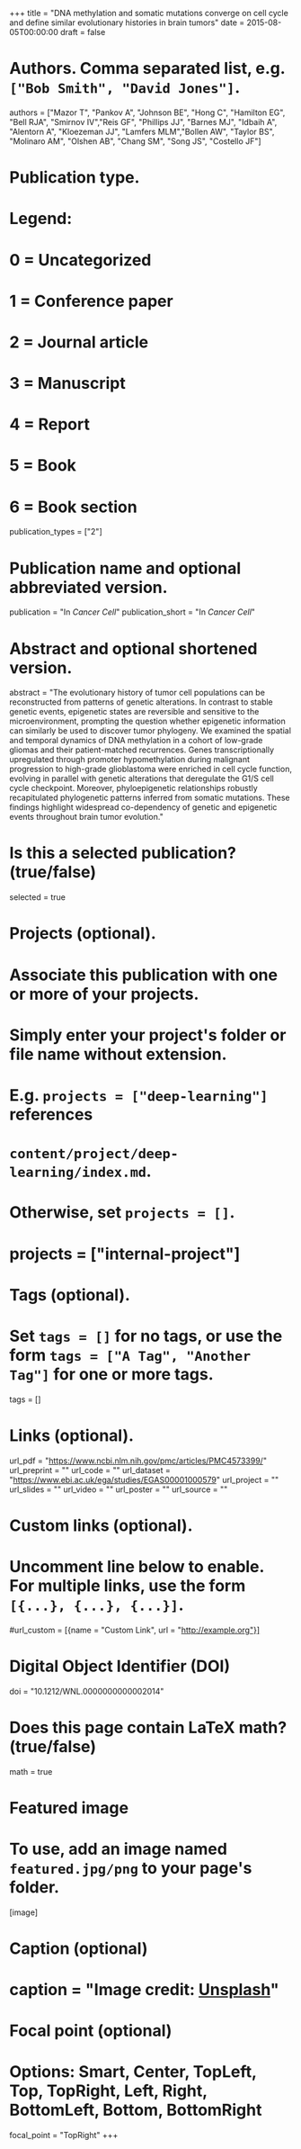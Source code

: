+++
title = "DNA methylation and somatic mutations converge on cell cycle and define similar evolutionary histories in brain tumors"
date = 2015-08-05T00:00:00
draft = false

# Authors. Comma separated list, e.g. `["Bob Smith", "David Jones"]`.
authors = ["Mazor T", "Pankov A", "Johnson BE", "Hong C", "Hamilton EG", "Bell RJA", "Smirnov IV","Reis GF", "Phillips JJ", "Barnes MJ", "Idbaih A", "Alentorn A", "Kloezeman JJ", "Lamfers MLM","Bollen AW", "Taylor BS", "Molinaro AM", "Olshen AB", "Chang SM", "Song JS", "Costello JF"]

# Publication type.
# Legend:
# 0 = Uncategorized
# 1 = Conference paper
# 2 = Journal article
# 3 = Manuscript
# 4 = Report
# 5 = Book
# 6 = Book section
publication_types = ["2"]

# Publication name and optional abbreviated version.
publication = "In *Cancer Cell*"
publication_short = "In *Cancer Cell*"

# Abstract and optional shortened version.
abstract = "The evolutionary history of tumor cell populations can be reconstructed from patterns of genetic alterations. In contrast to stable genetic events, epigenetic states are reversible and sensitive to the microenvironment, prompting the question whether epigenetic information can similarly be used to discover tumor phylogeny. We examined the spatial and temporal dynamics of DNA methylation in a cohort of low-grade gliomas and their patient-matched recurrences. Genes transcriptionally upregulated through promoter hypomethylation during malignant progression to high-grade glioblastoma were enriched in cell cycle function, evolving in parallel with genetic alterations that deregulate the G1/S cell cycle checkpoint. Moreover, phyloepigenetic relationships robustly recapitulated phylogenetic patterns inferred from somatic mutations. These findings highlight widespread co-dependency of genetic and epigenetic events throughout brain tumor evolution."

# Is this a selected publication? (true/false)
selected = true

# Projects (optional).
#   Associate this publication with one or more of your projects.
#   Simply enter your project's folder or file name without extension.
#   E.g. `projects = ["deep-learning"]` references 
#   `content/project/deep-learning/index.md`.
#   Otherwise, set `projects = []`.
# projects = ["internal-project"]

# Tags (optional).
#   Set `tags = []` for no tags, or use the form `tags = ["A Tag", "Another Tag"]` for one or more tags.
tags = []

# Links (optional).
url_pdf = "https://www.ncbi.nlm.nih.gov/pmc/articles/PMC4573399/"
url_preprint = ""
url_code = ""
url_dataset = "https://www.ebi.ac.uk/ega/studies/EGAS00001000579"
url_project = ""
url_slides = ""
url_video = ""
url_poster = ""
url_source = ""

# Custom links (optional).
#   Uncomment line below to enable. For multiple links, use the form `[{...}, {...}, {...}]`.
#url_custom = [{name = "Custom Link", url = "http://example.org"}]

# Digital Object Identifier (DOI)
doi = "10.1212/WNL.0000000000002014"

# Does this page contain LaTeX math? (true/false)
math = true

# Featured image
# To use, add an image named `featured.jpg/png` to your page's folder. 
[image]
  # Caption (optional)
  # caption = "Image credit: [**Unsplash**](https://unsplash.com/photos/pLCdAaMFLTE)"

  # Focal point (optional)
  # Options: Smart, Center, TopLeft, Top, TopRight, Left, Right, BottomLeft, Bottom, BottomRight
  focal_point = "TopRight"
+++
